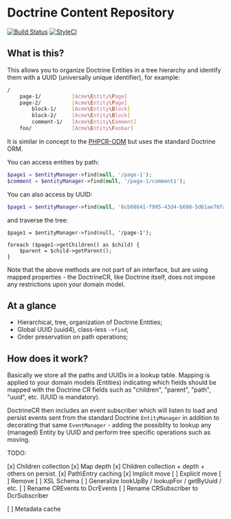 Doctrine Content Repository
===========================

[![Build Status](https://travis-ci.org/dantleech/doctrine-content-repository.svg?branch=master)](https://travis-ci.org/dantleech/doctrine-content-repository)
[![StyleCI](https://styleci.io/repos/<repo-id>/shield)](https://styleci.io/repos/<repo-id>)

What is this?
-------------

This allows you to organize Doctrine Entities in a tree hierarchy and identify
them with a UUID (universally unique identifier), for example:

```bash
/
    page-1/          [Acme\Entity\Page]
    page-2/          [Acme\Entity\Page]
        block-1/     [Acme\Entity\Block]
        block-2/     [Acme\Entity\Block]
        comment-1/   [Acme\Entity\Comment]
    foo/             [Acme\Entity\Foobar]
```

It is similar in concept to the
[PHPCR-ODM](https://github.com/doctrine/phpcr-odm) but uses the standard
Doctrine ORM.

You can access entities by path:

```php
$page1 = $entityManager->find(null, '/page-1');
$comment = $entityManager->find(null, '/page-1/comment1');
```

You can also access by UUID:

```php
$page1 = $entityManager->find(null, '6cb68641-f995-43d4-b698-5d61ae78fa90');
```

and traverse the tree:

```
$page1 = $entityManager->find(null, '/page-1');

foreach ($page1->getChildren() as $child) {
    $parent = $child->getParent();
}
```

Note that the above methods are not part of an interface, but are using mapped
properties - the DoctrineCR, like Doctrine itself, does not impose any
restrictions upon your domain model.

At a glance
-----------

- Hierarchical, tree, organization of Doctrine Entities;
- Global UUID (uuid4), class-less `->find`;
- Order preservation on path operations;

How does it work?
-----------------

Basically we store all the paths and UUIDs in a lookup table. Mapping is
applied to your domain models (Entities) indicating which fields should be
mapped with the Doctrine CR fields such as "children", "parent", "path",
"uuid", etc.  (UUID is mandatory).

DoctrineCR then includes an event subscriber which will listen to load and
persist events sent from the standard Doctrine `EntityManager` in addition to
decorating that same `EventManager` - adding the possiblity to lookup any
(managed) Entity by UUID and perform tree specific operations such as moving.

TODO:

[x] Children collection
[x] Map depth
[x] Children collection + depth + others on persist.
[x] Path\\Entry caching
[x] Implicit move
[ ] Explicit move
[ ] Remove
[ ] XSL Schema
[ ] Generalize lookUpBy / lookupFor / getByUuid / etc.
[ ] Rename CREvents to DcrEvents
[ ] Rename CRSubscriber to DcrSubscriber

[ ] Metadata cache
